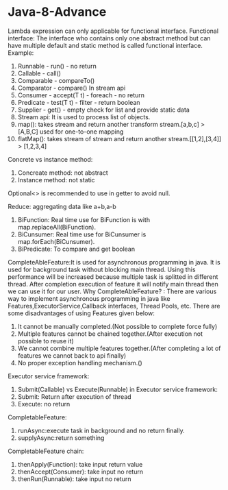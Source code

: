 # Java-8-Advance
Lambda expression can only applicable for functional interface.
Functional interface: The interface who contains only one abstract method but can have multiple default and static method is called functional interface.
Example: 
1. Runnable - run() - no return
2. Callable - call()
3. Comparable - compareTo()
4. Comparator - compare()
In stream api
1. Consumer - accept(T t) - foreach - no return
2. Predicate - test(T t) - filter - return boolean
3. Supplier - get() - empty check for list and provide static data
4. Stream api: It is used to process list of objects.
5. map(): takes stream and return another transform stream.[a,b,c] > [A,B,C] used for one-to-one mapping
6. flatMap(): takes stream of stream and return another stream.[[1,2],[3,4]] > [1,2,3,4]

Concrete vs instance method:
1. Concreate method: not abstract
2. Instance method: not static

Optional<> is recommended to use in getter to avoid null.

Reduce: aggregating data like a+b,a-b

1. BiFunction: Real time use for BiFunction is with map.replaceAll(BiFunction).
2. BiCunsumer: Real time use for BiCunsumer is map.forEach(BiCunsumer).
3. BiPredicate: To compare and get boolean


CompleteAbleFeature:It is used for asynchronous programming in java. It is used for background task without blocking main thread.
Using this performance will be increased because multiple task is splitted in different thread. After completion execution of feature it will notify main thread then we can use it for our user.
Why CompleteAbleFeature? : There are various way to implement asynchronous programming in java like Features,ExecutorService,Callback interfaces,
Thread Pools, etc. There are some disadvantages of using Features given below:
1. It cannot be manually completed.(Not possible to complete force fully)
2. Multiple features cannot be chained together.(After execution not possible to reuse it)
3. We cannot combine multiple features together.(After completing a lot of  features we cannot back to api finally)
4. No proper exception handling mechanism.()


Executor service framework:
1. Submit(Callable) vs Execute(Runnable) in Executor service framework:
2. Submit: Return after execution of thread
3. Execute: no return

CompletableFeature:
1. runAsync:execute task in background and no return finally.
2. supplyAsync:return something

CompletableFeature chain:
1. thenApply(Function): take input return value
2. thenAccept(Consumer): take input no return
3. thenRun(Runnable): take input no return





